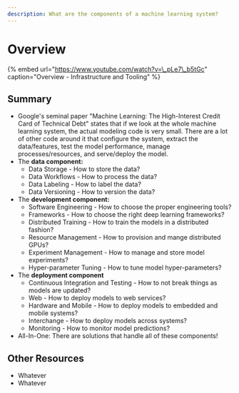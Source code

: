 ```yaml
---
description: What are the components of a machine learning system?
---
```


# Overview

{% embed url="https://www.youtube.com/watch?v=\_pLe7\_b5tGc" caption="Overview - Infrastructure and Tooling" %}

## Summary

* Google's seminal paper "Machine Learning: The High-Interest Credit Card of Technical Debt" states that if we look at the whole machine learning system, the actual modeling code is very small. There are a lot of other code around it that configure the system, extract the data/features, test the model performance, manage processes/resources, and serve/deploy the model.
* The **data component:**
  * Data Storage - How to store the data?
  * Data Workflows - How to process the data?
  * Data Labeling - How to label the data?
  * Data Versioning - How to version the data?
* The **development component:**
  * Software Engineering - How to choose the proper engineering tools?
  * Frameworks - How to choose the right deep learning frameworks?
  * Distributed Training - How to train the models in a distributed fashion?
  * Resource Management - How to provision and mange distributed GPUs?
  * Experiment Management - How to manage and store model experiments?
  * Hyper-parameter Tuning - How to tune model hyper-parameters?
* The **deployment component**
  * Continuous Integration and Testing - How to not break things as models are updated?
  * Web - How to deploy models to web services?
  * Hardware and Mobile - How to deploy models to embedded and mobile systems?
  * Interchange - How to deploy models across systems?
  * Monitoring - How to monitor model predictions?
* All-In-One: There are solutions that handle all of these components!

## Other Resources

* Whatever
* Whatever

